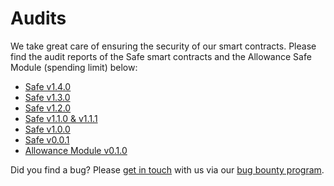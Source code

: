 # Audits

We take great care of ensuring the security of our smart contracts. Please find the audit reports of the Safe smart contracts and the Allowance Safe Module (spending limit) below:

* [Safe v1.4.0](https://github.com/safe-global/safe-contracts/blob/v1.4.0/docs/audit_1_4_0.md)
* [Safe v1.3.0](https://github.com/safe-global/safe-contracts/blob/v1.3.0/docs/audit_1_3_0.md)
* [Safe v1.2.0](https://github.com/safe-global/safe-contracts/blob/v1.2.0/docs/audit_1_2_0.md)
* [Safe v1.1.0 & v1.1.1](https://github.com/safe-global/safe-contracts/blob/v1.1.1/docs/audit_1_1_1.md)
* [Safe v1.0.0](https://github.com/safe-global/safe-contracts/blob/v1.1.1/docs/Gnosis_Safe_Formal_Verification_Report_1_0_0.pdf)
* [Safe v0.0.1](https://github.com/safe-global/safe-contracts/blob/v1.1.1/docs/alexey_audit.md)
* [Allowance Module v0.1.0](https://github.com/safe-global/safe-modules/blob/47e2b486b0b31d97bab7648a3f76de9038c6e67b/allowances/AllowanceModuleAuditOct2020.md)

Did you find a bug? Please [get in touch](mailto:bounty@safe.global) with us via our [bug bounty program](../miscellaneous/bug-bounty-program.md).
